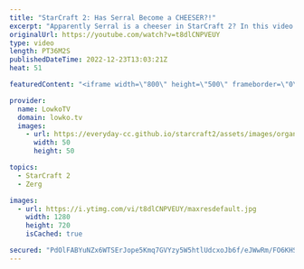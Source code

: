 ```yaml
---
title: "StarCraft 2: Has Serral Become a CHEESER?!"
excerpt: "Apparently Serral is a cheeser in StarCraft 2? In this video I cast three best-of-3's that he has recently played at HomeStory Cup 22.  Serral vs Harstem 00:00 Serral vs PappiJoe 09:20 Serral vs Cham 19:43  Support my work on Patreon: https://www.patreon.com/lowkotv Become a YouTube member: https://lowko.tv/join"
originalUrl: https://youtube.com/watch?v=t8dlCNPVEUY
type: video
length: PT36M2S
publishedDateTime: 2022-12-23T13:03:21Z
heat: 51

featuredContent: "<iframe width=\"800\" height=\"500\" frameborder=\"0\" src=\"https://www.youtube.com/embed/t8dlCNPVEUY\" allow=\"accelerometer; autoplay; encrypted-media; gyroscope; picture-in-picture\" allowfullscreen></iframe>"

provider:
  name: LowkoTV
  domain: lowko.tv
  images:
    - url: https://everyday-cc.github.io/starcraft2/assets/images/organizations/lowko.tv-50x50.jpg
      width: 50
      height: 50

topics:
  - StarCraft 2
  - Zerg

images:
  - url: https://i.ytimg.com/vi/t8dlCNPVEUY/maxresdefault.jpg
    width: 1280
    height: 720
    isCached: true

secured: "PdOlFABYuNZx6WTSErJope5Kmq7GVYzy5W5htlUdcxoJb6f/eJWwRm/FO6KHSzKA5G51edsS94/4g18Odmqpqh29yPqulePmmM/cfBvvHjfueIlhXT69fIhvQYBV6BMrQNIMECh2Kjf14OFz31ySwrMCEBzUz1e3f8yWB5QOXTCnJz/GYS/TWhiHt6pdnQqYIBYnVHb8TeGV4ClafiO4VwPqD6u/QCOE9mT3cICDKxMrsm1ZV9E3iPu5DoNvhHamRug54MbmLNQNGgj03p+lmIrARr1+GzFsng7lcNHZs53vBLiTQ6NIR4OYzu/vMsJps39Wb8MolklHHyhrRs5BeThuhbECKpcmZKR47LF8MwSUEp2JQTx+Mlf4z0yx6LqndH7r524gY5wPSy9A+hqJFEAKu7X8cqwKR6sKPKa3wu8=;dtIuzXxpnii7g+GvhLPTWw=="
---
```


